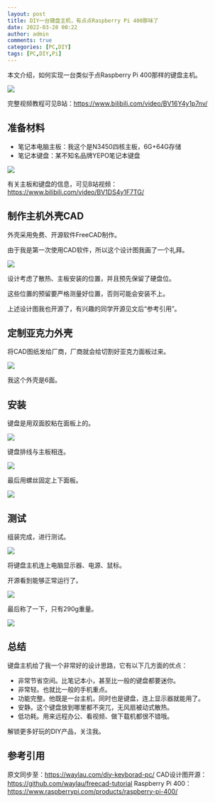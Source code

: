 ```yaml
---
layout: post
title: DIY一台键盘主机，有点点Raspberry Pi 400那味了
date: 2022-03-28 00:22
author: admin
comments: true
categories: [PC,DIY]
tags: [PC,DIY,Pi]
---
```



本文介绍，如何实现一台类似于点Raspberry Pi 400那样的键盘主机。


![](../images/post/20220328-diy-keyborad-pc-001.jpg)

<!-- more -->

完整视频教程可见B站：<https://www.bilibili.com/video/BV16Y4y1p7nv/>

## 准备材料

* 笔记本电脑主板：我这个是N3450四核主板，6G+64G存储
* 笔记本键盘：某不知名品牌YEPO笔记本键盘


![](../images/post/20220328-diy-keyborad-pc-002.jpg)

有关主板和键盘的信息，可见B站视频：<https://www.bilibili.com/video/BV1DS4y1F7TG/>

## 制作主机外壳CAD

外壳采用免费、开源软件FreeCAD制作。

由于我是第一次使用CAD软件，所以这个设计图我画了一个礼拜。


![](../images/post/20220328-diy-keyborad-pc-003.jpg)
 

设计考虑了散热、主板安装的位置，并且预先保留了硬盘位。

这些位置的预留要严格测量好位置，否则可能会安装不上。

上述设计图我也开源了，有兴趣的同学开源见文后“参考引用”。

## 定制亚克力外壳

将CAD图纸发给厂商，厂商就会给切割好亚克力面板过来。



![](../images/post/20220328-diy-keyborad-pc-004.jpg)

我这个外壳是6面。

## 安装

键盘是用双面胶粘在面板上的。




![](../images/post/20220328-diy-keyborad-pc-005.jpg)


键盘排线与主板相连。

![](../images/post/20220328-diy-keyborad-pc-006.jpg)
 
最后用螺丝固定上下面板。
 

![](../images/post/20220328-diy-keyborad-pc-007.jpg)

## 测试

组装完成，进行测试。


![](../images/post/20220328-diy-keyborad-pc-008.jpg)
 
将键盘主机连上电脑显示器、电源、鼠标。

开源看到能够正常运行了。
 
![](../images/post/20220328-diy-keyborad-pc-008.jpg)

最后称了一下，只有290g重量。

![](../images/post/20220328-diy-keyborad-pc-009.jpg)


## 总结

键盘主机给了我一个非常好的设计思路，它有以下几方面的优点：

* 非常节省空间。比笔记本小，甚至比一般的键盘都要迷你。
* 非常轻。也就比一般的手机重点。
* 功能完整。他既是一台主机，同时也是键盘，连上显示器就能用了。
* 安静。这个键盘放到哪里都不突兀，无风扇被动式散热。
* 低功耗。用来远程办公、看视频、做下载机都很不错哦。

解锁更多好玩的DIY产品，关注我。


## 参考引用

原文同步至：<https://waylau.com/diy-keyborad-pc/>
CAD设计图开源：<https://github.com/waylau/freecad-tutorial>
Raspberry Pi 400：<https://www.raspberrypi.com/products/raspberry-pi-400/>
